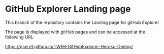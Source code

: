 # GitHub Explorer Landing page

This branch of the repository contains the Landing page for gitHub Explorer

The page is displayed with gitHub pages and can be accessed at the following URL:

https://gsern1.github.io/TWEB-GitHubExplorer-Heroku-Deploy/
